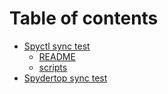 # Table of contents

* [Spyctl sync test](README.md)
  * [README](spyctl-sync-test/README.md)
  * [scripts](spyctl-sync-test/scripts.md)
* [Spydertop sync test](spydertop-sync-test.md)

